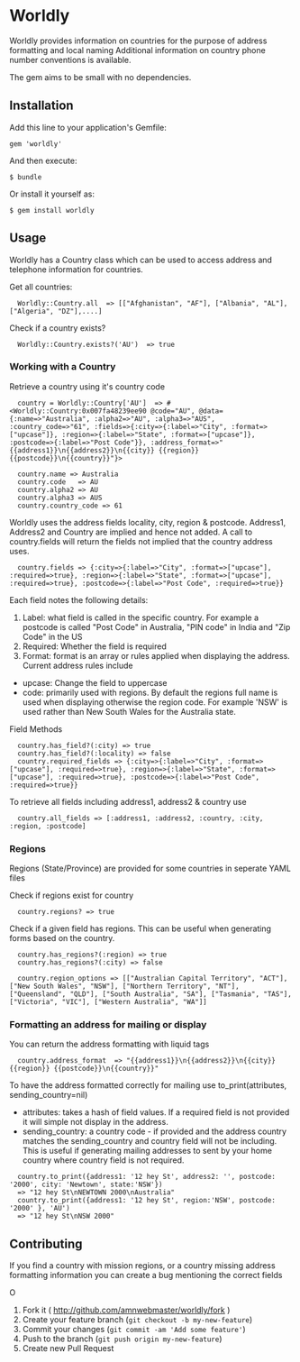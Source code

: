 # Worldly

Worldly provides information on countries for the purpose of address formatting and local naming
Additional information on country phone number conventions is available.

The gem aims to be small with no dependencies.

## Installation

Add this line to your application's Gemfile:

    gem 'worldly'

And then execute:

    $ bundle

Or install it yourself as:

    $ gem install worldly

## Usage

Worldly has a Country class which can be used to access address and telephone information for countries.

Get all countries:
```
  Worldly::Country.all  => [["Afghanistan", "AF"], ["Albania", "AL"], ["Algeria", "DZ"],....]
```
Check if a country exists?
```
  Worldly::Country.exists?('AU')  => true
```  
### Working with a Country

Retrieve a country using it's country code
```
  country = Worldly::Country['AU']  => #<Worldly::Country:0x007fa48239ee90 @code="AU", @data={:name=>"Australia", :alpha2=>"AU", :alpha3=>"AUS", :country_code=>"61", :fields=>{:city=>{:label=>"City", :format=>["upcase"]}, :region=>{:label=>"State", :format=>["upcase"]}, :postcode=>{:label=>"Post Code"}}, :address_format=>"{{address1}}\n{{address2}}\n{{city}} {{region}} {{postcode}}\n{{country}}"}>
```
```  
  country.name => Australia
  country.code   => AU
  country.alpha2 => AU
  country.alpha3 => AUS
  country.country_code => 61
```  
Worldly uses the address fields locality, city, region & postcode. Address1, Address2 and Country are implied and hence not added. A call to country.fields will return the fields not implied that the country address uses.
```
  country.fields => {:city=>{:label=>"City", :format=>["upcase"], :required=>true}, :region=>{:label=>"State", :format=>["upcase"], :required=>true}, :postcode=>{:label=>"Post Code", :required=>true}}
```
Each field notes the following details:

1. Label: what field is called in the specific country. For example a postcode is called "Post Code" in Australia, "PIN code" in India and "Zip Code" in the US
2. Required: Whether the field is required
3. Format: format is an array or rules applied when displaying the address. Current address rules include
  * upcase: Change the field to uppercase
  * code: primarily used with regions. By default the regions full name is used when displaying otherwise the region code. For example 'NSW' is used rather than New South Wales for the Australia state.

Field Methods
```
  country.has_field?(:city) => true
  country.has_field?(:locality) => false
  country.required_fields => {:city=>{:label=>"City", :format=>["upcase"], :required=>true}, :region=>{:label=>"State", :format=>["upcase"], :required=>true}, :postcode=>{:label=>"Post Code", :required=>true}}
```
To retrieve all fields including address1, address2 & country use
```
  country.all_fields => [:address1, :address2, :country, :city, :region, :postcode]
```
### Regions

Regions (State/Province) are provided for some countries in seperate YAML files

Check if regions exist for country
```
  country.regions? => true
```
Check if a given field has regions. This can be useful when generating forms based on the country.
```
  country.has_regions?(:region) => true
  country.has_regions?(:city) => false
```
```
  country.region_options => [["Australian Capital Territory", "ACT"], ["New South Wales", "NSW"], ["Northern Territory", "NT"], ["Queensland", "QLD"], ["South Australia", "SA"], ["Tasmania", "TAS"], ["Victoria", "VIC"], ["Western Australia", "WA"]]
```

### Formatting an address for mailing or display

You can return the address formatting with liquid tags
```
  country.address_format  => "{{address1}}\n{{address2}}\n{{city}} {{region}} {{postcode}}\n{{country}}"
```

To have the address formatted correctly for mailing use to_print(attributes, sending_country=nil)
* attributes: takes a hash of field values. If a required field is not provided it will simple not display in the address.
* sending_country: a country code - if provided and the address country matches the sending_country and country field will not be including. This is useful if generating mailing addresses to sent by your home country where country field is not required.

```
  country.to_print({address1: '12 hey St', address2: '', postcode: '2000', city: 'Newtown', state:'NSW'})
  => "12 hey St\nNEWTOWN 2000\nAustralia"
  country.to_print({address1: '12 hey St', region:'NSW', postcode: '2000' }, 'AU')
  => "12 hey St\nNSW 2000"
```
## Contributing

If you find a country with mission regions, or a country missing address formatting information you can create a bug mentioning the correct fields

O

1. Fork it ( http://github.com/amnwebmaster/worldly/fork )
2. Create your feature branch (`git checkout -b my-new-feature`)
3. Commit your changes (`git commit -am 'Add some feature'`)
4. Push to the branch (`git push origin my-new-feature`)
5. Create new Pull Request

